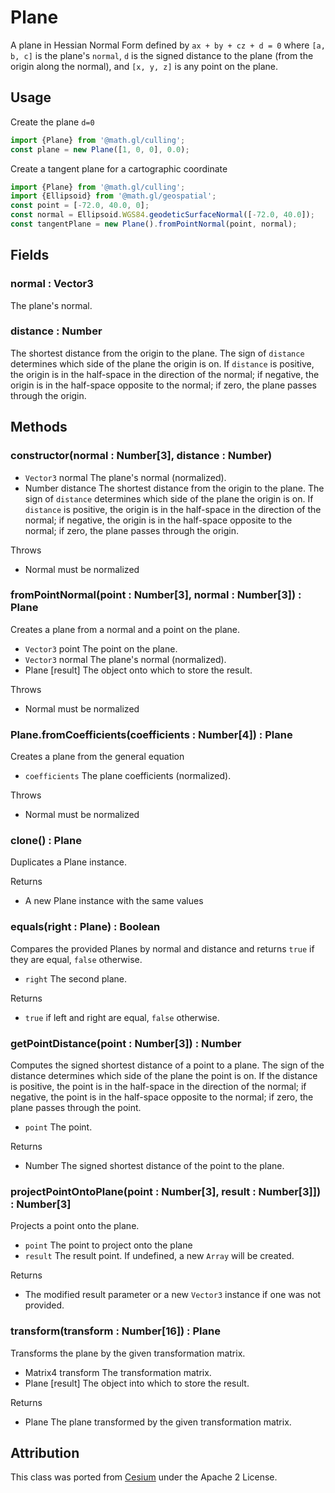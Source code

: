 # Plane

A plane in Hessian Normal Form defined by `ax + by + cz + d = 0` where `[a, b, c]` is the plane's `normal`, `d` is the signed distance to the plane (from the origin along the normal), and `[x, y, z]` is any point on the plane.

## Usage

Create the plane `d=0`

```js
import {Plane} from '@math.gl/culling';
const plane = new Plane([1, 0, 0], 0.0);
```

Create a tangent plane for a cartographic coordinate

```js
import {Plane} from '@math.gl/culling';
import {Ellipsoid} from '@math.gl/geospatial';
const point = [-72.0, 40.0, 0];
const normal = Ellipsoid.WGS84.geodeticSurfaceNormal([-72.0, 40.0]);
const tangentPlane = new Plane().fromPointNormal(point, normal);
```

## Fields

### normal : Vector3

The plane's normal.

### distance : Number

The shortest distance from the origin to the plane. The sign of `distance` determines which side of the plane the origin is on. If `distance` is positive, the origin is in the half-space in the direction of the normal; if negative, the origin is in the half-space opposite to the normal; if zero, the plane passes through the origin.

## Methods

### constructor(normal : Number[3], distance : Number)

- `Vector3` normal The plane's normal (normalized).
- Number distance The shortest distance from the origin to the plane. The sign of `distance` determines which side of the plane the origin is on. If `distance` is positive, the origin is in the half-space in the direction of the normal; if negative, the origin is in the half-space opposite to the normal; if zero, the plane passes through the origin.

Throws

- Normal must be normalized

### fromPointNormal(point : Number[3], normal : Number[3]) : Plane

Creates a plane from a normal and a point on the plane.

- `Vector3` point The point on the plane.
- `Vector3` normal The plane's normal (normalized).
- Plane [result] The object onto which to store the result.

Throws

- Normal must be normalized

### Plane.fromCoefficients(coefficients : Number[4]) : Plane

Creates a plane from the general equation

- `coefficients` The plane coefficients (normalized).

Throws

- Normal must be normalized

### clone() : Plane

Duplicates a Plane instance.

Returns

- A new Plane instance with the same values

### equals(right : Plane) : Boolean

Compares the provided Planes by normal and distance and returns `true` if they are equal, `false` otherwise.

- `right` The second plane.

Returns

- `true` if left and right are equal, `false` otherwise.

### getPointDistance(point : Number[3]) : Number

Computes the signed shortest distance of a point to a plane. The sign of the distance determines which side of the plane the point is on. If the distance is positive, the point is in the half-space in the direction of the normal; if negative, the point is in the half-space opposite to the normal; if zero, the plane passes through the point.

- `point` The point.

Returns

- Number The signed shortest distance of the point to the plane.

### projectPointOntoPlane(point : Number[3], result : Number[3]]) : Number[3]

Projects a point onto the plane.

- `point` The point to project onto the plane
- `result` The result point. If undefined, a new `Array` will be created.

Returns

- The modified result parameter or a new `Vector3` instance if one was not provided.

### transform(transform : Number[16]) : Plane

Transforms the plane by the given transformation matrix.

- Matrix4 transform The transformation matrix.
- Plane [result] The object into which to store the result.

Returns

- Plane The plane transformed by the given transformation matrix.

## Attribution

This class was ported from [Cesium](https://github.com/AnalyticalGraphicsInc/cesium) under the Apache 2 License.
